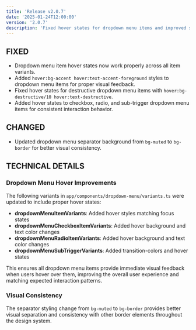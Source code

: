```yaml
---
title: 'Release v2.0.7'
date: '2025-01-24T12:00:00'
version: '2.0.7'
description: 'Fixed hover states for dropdown menu items and improved separator styling'
---
```


## FIXED

- Dropdown menu item hover states now work properly across all item variants.
- Added `hover:bg-accent hover:text-accent-foreground` styles to dropdown menu items for proper visual feedback.
- Fixed hover states for destructive dropdown menu items with `hover:bg-destructive/10 hover:text-destructive`.
- Added hover states to checkbox, radio, and sub-trigger dropdown menu items for consistent interaction behavior.

## CHANGED

- Updated dropdown menu separator background from `bg-muted` to `bg-border` for better visual consistency.

## TECHNICAL DETAILS

### Dropdown Menu Hover Improvements

The following variants in `app/components/dropdown-menu/variants.ts` were updated to include proper hover states:

- **dropdownMenuItemVariants**: Added hover styles matching focus states
- **dropdownMenuCheckboxItemVariants**: Added hover background and text color changes
- **dropdownMenuRadioItemVariants**: Added hover background and text color changes
- **dropdownMenuSubTriggerVariants**: Added transition-colors and hover states

This ensures all dropdown menu items provide immediate visual feedback when users hover over them, improving the overall user experience and matching expected interaction patterns.

### Visual Consistency

The separator styling change from `bg-muted` to `bg-border` provides better visual separation and consistency with other border elements throughout the design system.
